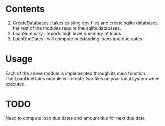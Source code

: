 Contents
=========

1. CreateDatabases : takes existing csv files and create sqlite databases.  
   the rest of the modules require the sqlite databases.
2. LoanSummary : reports high level summary of loans  
3. LoanDueDates : will compute outstanding loans and due dates

Usage
=====
Each of the above module is implemented through its main function.  
The LoanDueDates module will create two files on your local system when executed.

TODO
=====
Need to compute loan due dates and amount due for next due date.
